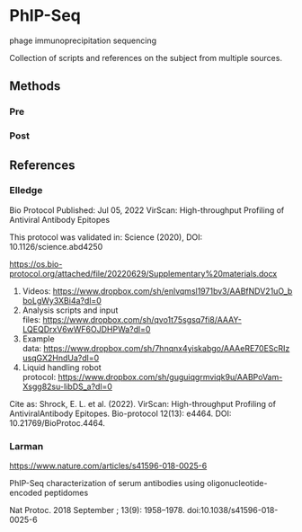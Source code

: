 
#	PhIP-Seq

phage immunoprecipitation sequencing

Collection of scripts and references on the subject from multiple sources.




##	Methods


###	Pre





###	Post





##	References

###	Elledge
 
Bio Protocol
Published: Jul 05, 2022
VirScan: High-throughput Profiling of Antiviral Antibody Epitopes


This protocol was validated in: Science (2020), DOI: 10.1126/science.abd4250


https://os.bio-protocol.org/attached/file/20220629/Supplementary%20materials.docx

1) Videos: https://www.dropbox.com/sh/enlvqmsl1971bv3/AABfNDV21uO_bboLgWy3XBi4a?dl=0
2) Analysis scripts and input files: https://www.dropbox.com/sh/qvo1t75sgsq7fi8/AAAY-LQEQDrxV6wWF6OJDHPWa?dl=0
3) Example data: https://www.dropbox.com/sh/7hnqnx4yiskabgo/AAAeRE70EScRIzusqGX2HndUa?dl=0
4) Liquid handling robot protocol: https://www.dropbox.com/sh/guguiqgrmviqk9u/AABPoVam-Xsgg82su-IibDS_a?dl=0

Cite as: Shrock, E. L. et al. (2022). VirScan: High-throughput Profiling of AntiviralAntibody Epitopes. Bio-protocol 12(13): e4464. DOI: 10.21769/BioProtoc.4464.


###	Larman

https://www.nature.com/articles/s41596-018-0025-6

PhIP-Seq characterization of serum antibodies using oligonucleotide-encoded peptidomes

Nat Protoc. 2018 September ; 13(9): 1958–1978. doi:10.1038/s41596-018-0025-6



